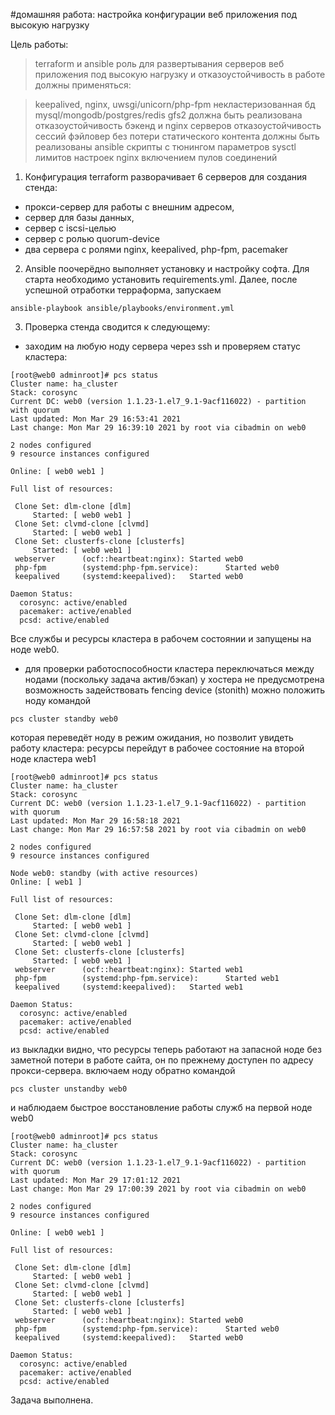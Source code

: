 #домашняя работа: настройка конфигурации веб приложения под высокую нагрузку

Цель работы:
> terraform и ansible роль для развертывания серверов веб приложения под высокую нагрузку и отказоустойчивость в работе должны применяться:

>keepalived,
>nginx,
>uwsgi/unicorn/php-fpm
>некластеризованная бд mysql/mongodb/postgres/redis
>gfs2 должна быть реализована
>отказоустойчивость бэкенд и nginx серверов
>отказоустойчивость сессий
>фэйловер без потери статического контента должны быть реализованы ansible скрипты с тюнингом
>параметров sysctl
>лимитов
>настроек nginx
>включением пулов соединений

1. Конфигурация terraform разворачивает 6 серверов для создания стенда: 
+ прокси-сервер для работы с внешним адресом, 
+ сервер для базы данных,
+ сервер с iscsi-целью 
+ сервер с ролью quorum-device
+ два сервера с ролями nginx, keepalived, php-fpm, pacemaker

2. Ansible поочерёдно выполняет установку и настройку софта. Для старта необходимо установить requirements.yml. Далее, после успешной отработки терраформа, запускаем 
```
ansible-playbook ansible/playbooks/environment.yml
```

3. Проверка стенда сводится к следующему: 
+ заходим на любую ноду сервера через ssh и проверяем статус кластера:
```
[root@web0 adminroot]# pcs status
Cluster name: ha_cluster
Stack: corosync
Current DC: web0 (version 1.1.23-1.el7_9.1-9acf116022) - partition with quorum
Last updated: Mon Mar 29 16:53:41 2021
Last change: Mon Mar 29 16:39:10 2021 by root via cibadmin on web0

2 nodes configured
9 resource instances configured

Online: [ web0 web1 ]

Full list of resources:

 Clone Set: dlm-clone [dlm]
     Started: [ web0 web1 ]
 Clone Set: clvmd-clone [clvmd]
     Started: [ web0 web1 ]
 Clone Set: clusterfs-clone [clusterfs]
     Started: [ web0 web1 ]
 webserver      (ocf::heartbeat:nginx): Started web0
 php-fpm        (systemd:php-fpm.service):      Started web0
 keepalived     (systemd:keepalived):   Started web0

Daemon Status:
  corosync: active/enabled
  pacemaker: active/enabled
  pcsd: active/enabled
```
Все службы и ресурсы кластера в рабочем состоянии и запущены на ноде web0.
+ для проверки работоспособности кластера переключаться между нодами (поскольку задача актив/бэкап) у хостера не предусмотрена возможность задействовать fencing device (stonith) можно положить ноду командой 
```
pcs cluster standby web0
```
которая переведёт ноду в режим ожидания, но позволит увидеть работу кластера: ресурсы перейдут в рабочее состояние на второй ноде кластера web1

```
[root@web0 adminroot]# pcs status
Cluster name: ha_cluster
Stack: corosync
Current DC: web0 (version 1.1.23-1.el7_9.1-9acf116022) - partition with quorum
Last updated: Mon Mar 29 16:58:18 2021
Last change: Mon Mar 29 16:57:58 2021 by root via cibadmin on web0

2 nodes configured
9 resource instances configured

Node web0: standby (with active resources)
Online: [ web1 ]

Full list of resources:

 Clone Set: dlm-clone [dlm]
     Started: [ web0 web1 ]
 Clone Set: clvmd-clone [clvmd]
     Started: [ web0 web1 ]
 Clone Set: clusterfs-clone [clusterfs]
     Started: [ web0 web1 ]
 webserver      (ocf::heartbeat:nginx): Started web1
 php-fpm        (systemd:php-fpm.service):      Started web1
 keepalived     (systemd:keepalived):   Started web1

Daemon Status:
  corosync: active/enabled
  pacemaker: active/enabled
  pcsd: active/enabled
```
из выкладки видно, что ресурсы теперь работают на запасной ноде без заметной потери в работе сайта, он по прежнему доступен по адресу прокси-сервера.
включаем ноду обратно командой 
```
pcs cluster unstandby web0
```
и наблюдаем быстрое восстановление работы служб на первой ноде web0
```
[root@web0 adminroot]# pcs status
Cluster name: ha_cluster
Stack: corosync
Current DC: web0 (version 1.1.23-1.el7_9.1-9acf116022) - partition with quorum
Last updated: Mon Mar 29 17:01:12 2021
Last change: Mon Mar 29 17:00:39 2021 by root via cibadmin on web0

2 nodes configured
9 resource instances configured

Online: [ web0 web1 ]

Full list of resources:

 Clone Set: dlm-clone [dlm]
     Started: [ web0 web1 ]
 Clone Set: clvmd-clone [clvmd]
     Started: [ web0 web1 ]
 Clone Set: clusterfs-clone [clusterfs]
     Started: [ web0 web1 ]
 webserver      (ocf::heartbeat:nginx): Started web0
 php-fpm        (systemd:php-fpm.service):      Started web0
 keepalived     (systemd:keepalived):   Started web0

Daemon Status:
  corosync: active/enabled
  pacemaker: active/enabled
  pcsd: active/enabled
```
Задача выполнена.
